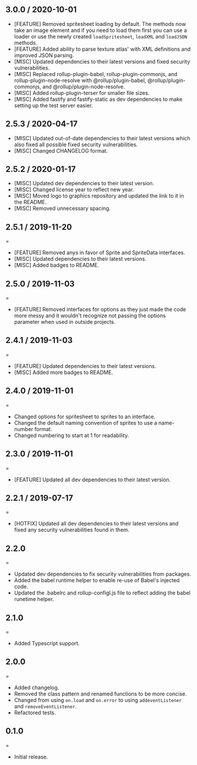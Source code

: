 ## 3.0.0 / 2020-10-01
- [FEATURE] Removed spritesheet loading by default. The methods now take an image element and if you need to load them first you can use a loader or use the newly created `loadSpritesheet`, `loadXML` and `loadJSON` methods.
- [FEATURE] Added ability to parse texture atlas' with XML definitions and improved JSON parsing.
- [MISC] Updated dependencies to their latest versions and fixed security vulnerabilities.
- [MISC] Replaced rollup-plugin-babel, rollup-plugin-commonjs, and rollup-plugin-node-resolve with @rollup/plugin-babel, @rollup/plugin-commonjs, and @rollup/plugin-node-resolve.
- [MISC] Added rollup-plugin-terser for smaller file sizes.
- [MISC] Added fastify and fastify-static as dev dependencies to make setting up the test server easier.

## 2.5.3 / 2020-04-17
- [MISC] Updated out-of-date dependencies to their latest versions which also fixed all possible fixed security vulnerabilities.
- [MISC] Changed CHANGELOG format.

## 2.5.2 / 2020-01-17
- [MISC] Updated dev dependencies to their latest version.
- [MISC] Changed license year to reflect new year.
- [MISC] Moved logo to graphics repository and updated the link to it in the README.
- [MISC] Removed unnecessary spacing.

## 2.5.1 / 2019-11-20
=
- [FEATURE] Removed anys in favor of Sprite and SpriteData interfaces.
- [MISC] Updated dependencies to their latest versions.
- [MISC] Added badges to README.

## 2.5.0 / 2019-11-03
=
- [FEATURE] Removed interfaces for options as they just made the code more messy and it wouldn't recognize not passing the options parameter when used in outside projects.

## 2.4.1 / 2019-11-03
=
- [FEATURE] Updated dependencies to their latest versions.
- [MISC] Added more badges to README.

## 2.4.0 / 2019-11-01
=
- Changed options for spritesheet to sprites to an interface.
- Changed the default naming convention of sprites to use a name-number format.
- Changed numbering to start at 1 for readability.

## 2.3.0 / 2019-11-01
=
- [FEATURE] Updated all dev dependencies to their latest version.

## 2.2.1 / 2019-07-17
=
- [HOTFIX] Updated all dev dependencies to their latest versions and fixed any security vulnerabilities found in them.

## 2.2.0
=
- Updated dev dependencies to fix security vulnerabilities from packages.
- Added the babel runtime helper to enable re-use of Babel's injected code.
- Updated the .babelrc and rollup-configl.js file to reflect adding the babel runetime helper.

## 2.1.0
=
- Added Typescript support.

## 2.0.0
=
- Added changelog.
- Removed the class pattern and renamed functions to be more concise.
- Changed from using `on.load` and `on.error` to using `addeventListener` and `removeEventListener`.
- Refactored tests.

## 0.1.0
=
- Initial release.
